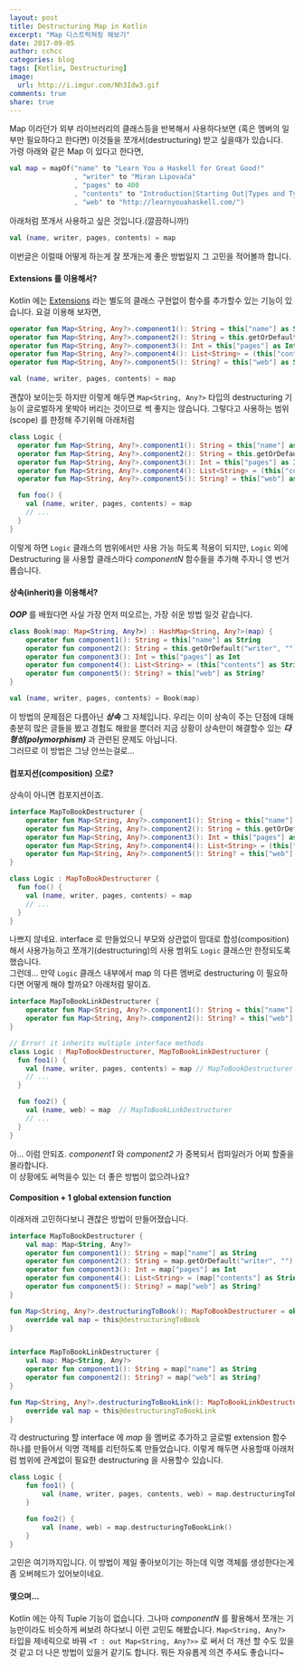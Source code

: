 ```yaml
---
layout: post
title: Destructuring Map in Kotlin
excerpt: "Map 디스트럭쳐링 해보기"
date: 2017-09-05
author: cchcc
categories: blog
tags: [Kotlin, Destructuring]
image:
  url: http://i.imgur.com/Nh3Idw3.gif
comments: true
share: true
---
```


Map 이라던가 외부 라이브러리의 클래스등을 반복해서 사용하다보면 (혹은 멤버의 일부만 필요하다고 한다면) 이것들을
쪼개서(destructuring) 받고 싶을때가 있습니다.  
가령 아래와 같은 Map 이 있다고 한다면,

```kotlin
val map = mapOf("name" to "Learn You a Haskell for Great Good!"
                , "writer" to "Miran Lipovača"
                , "pages" to 400
                , "contents" to "Introduction|Starting Out|Types and Typeclasses|Syntax in Functions"
                , "web" to "http://learnyouahaskell.com/")
```

아래처럼 쪼개서 사용하고 싶은 것입니다.(깔끔하니까!)

```kotlin
val (name, writer, pages, contents) = map
```

이번글은 이럴때 어떻게 하는게 잘 쪼개는게 좋은 방법일지 그 고민을 적어볼까 합니다.

#### Extensions 를 이용해서?

Kotlin 에는 [Extensions](https://kotlinlang.org/docs/reference/exceptions.html) 라는 별도의 클래스 구현없이 함수를 추가할수 있는 기능이 있습니다.
요걸 이용해 보자면,  

```kotlin
operator fun Map<String, Any?>.component1(): String = this["name"] as String
operator fun Map<String, Any?>.component2(): String = this.getOrDefault("writer", "") as String
operator fun Map<String, Any?>.component3(): Int = this["pages"] as Int
operator fun Map<String, Any?>.component4(): List<String> = (this["contents"] as String).split("|")
operator fun Map<String, Any?>.component5(): String? = this["web"] as String?

val (name, writer, pages, contents) = map
```

괜찮아 보이는듯 하지만 이렇게 해두면 `Map<String, Any?>` 타입의 destructuring 기능이 글로벌하게 못박아 버리는
것이므로 썩 좋지는 않습니다. 그렇다고 사용하는 범위(scope) 를 한정해 주기위해 아래처럼  

```kotlin
class Logic {
  operator fun Map<String, Any?>.component1(): String = this["name"] as String
  operator fun Map<String, Any?>.component2(): String = this.getOrDefault("writer", "") as String
  operator fun Map<String, Any?>.component3(): Int = this["pages"] as Int
  operator fun Map<String, Any?>.component4(): List<String> = (this["contents"] as String).split("|")
  operator fun Map<String, Any?>.component5(): String? = this["web"] as String?

  fun foo() {
    val (name, writer, pages, contents) = map
    // ...
  }
}
```

이렇게 하면 `Logic` 클래스의 범위에서만 사용 가능 하도록 적용이 되지만, `Logic` 외에 Destructuring 을 사용할 클래스마다
*componentN* 함수들을 추가해 주자니 영 번거롭습니다.  

#### 상속(inherit)을 이용해서?

***OOP*** 를 배웠다면 사실 가장 먼저 떠오르는, 가장 쉬운 방법 일것 같습니다.

```kotlin
class Book(map: Map<String, Any?>) : HashMap<String, Any?>(map) {
    operator fun component1(): String = this["name"] as String
    operator fun component2(): String = this.getOrDefault("writer", "") as String
    operator fun component3(): Int = this["pages"] as Int
    operator fun component4(): List<String> = (this["contents"] as String).split("|")
    operator fun component5(): String? = this["web"] as String?
}

val (name, writer, pages, contents) = Book(map)
```

이 방법의 문제점은 다름아닌 ***상속*** 그 자체입니다. 우리는 이미 상속이 주는 단점에 대해 충분히 많은 글들을 봤고
경험도 해왔을 뿐더러 지금 상황이 상속만이 해결할수 있는 ***다형성(polymorphism)*** 과 관련된 문제도 아닙니다.  
그러므로 이 방법은 그냥 안쓰는걸로...

#### 컴포지션(composition) 으로?

상속이 아니면 컴포지션이죠.

```kotlin
interface MapToBookDestructurer {
    operator fun Map<String, Any?>.component1(): String = this["name"] as String
    operator fun Map<String, Any?>.component2(): String = this.getOrDefault("writer", "") as String
    operator fun Map<String, Any?>.component3(): Int = this["pages"] as Int
    operator fun Map<String, Any?>.component4(): List<String> = (this["contents"] as String).split("|")
    operator fun Map<String, Any?>.component5(): String? = this["web"] as String?
}

class Logic : MapToBookDestructurer {
  fun foo() {
    val (name, writer, pages, contents) = map
    // ...
  }  
}
```

나쁘지 않네요. interface 로 만들었으니 부모와 상관없이 맘대로 합성(composition)해서 사용가능하고
쪼개기(destructuring)의 사용 범위도 `Logic` 클래스만 한정되도록 했습니다.  
그런데... 만약 `Logic` 클래스 내부에서 map 의 다른 멤버로 destructuring 이 필요하다면 어떻게 해야 할까요?
아래처럼 말이죠.

```kotlin
interface MapToBookLinkDestructurer {
    operator fun Map<String, Any?>.component1(): String = this["name"] as String
    operator fun Map<String, Any?>.component2(): String? = this["web"] as String?
}

// Error! it inherits multiple interface methods
class Logic : MapToBookDestructurer, MapToBookLinkDestructurer {
  fun foo1() {
    val (name, writer, pages, contents) = map // MapToBookDestructurer
    // ...
  }

  fun foo2() {
    val (name, web) = map  // MapToBookLinkDestructurer
    // ...
  }  
}
```

아... 이럼 안되죠. *component1* 와 *component2* 가 중복되서 컴파일러가 어찌 할줄을 몰라합니다.  
이 상황에도 써먹을수 있는 더 좋은 방법이 없으려나요?

#### Composition + 1 global extension function

이래저래 고민하다보니 괜찮은 방법이 만들어졌습니다.

```kotlin
interface MapToBookDestructurer {
    val map: Map<String, Any?>
    operator fun component1(): String = map["name"] as String
    operator fun component2(): String = map.getOrDefault("writer", "") as String
    operator fun component3(): Int = map["pages"] as Int
    operator fun component4(): List<String> = (map["contents"] as String).split("|")
    operator fun component5(): String? = map["web"] as String?
}

fun Map<String, Any?>.destructuringToBook(): MapToBookDestructurer = object : MapToBookDestructurer {
    override val map = this@destructuringToBook
}


interface MapToBookLinkDestructurer {
    val map: Map<String, Any?>
    operator fun component1(): String = map["name"] as String
    operator fun component2(): String? = map["web"] as String?
}

fun Map<String, Any?>.destructuringToBookLink(): MapToBookLinkDestructurer = object : MapToBookLinkDestructurer {
    override val map = this@destructuringToBookLink
}
```

각 destructuring 할 interface 에 *map* 을 멤버로 추가하고 글로벌 extension 함수 하나를 만들어서 익명 객체를 리턴하도록 만들었습니다.
이렇게 해두면 사용할때 아래처럼 범위에 관계없이 필요한 destructuring 을 사용할수 있습니다.

```kotlin
class Logic {
    fun foo1() {
        val (name, writer, pages, contents, web) = map.destructuringToBook()
    }

    fun foo2() {
        val (name, web) = map.destructuringToBookLink()
    }
}
```

고민은 여기까지입니다. 이 방법이 제일 좋아보이기는 하는데 익명 객체를 생성한다는게 좀 오버헤드가 있어보이네요.

#### 맺으며...
Kotlin 에는 아직 Tuple 기능이 없습니다. 그나마 *componentN* 를 활용해서 쪼개는 기능만이라도 비슷하게 써보려 하다보니
이런 고민도 해봤습니다. `Map<String, Any?>` 타입을 제네릭으로 바꿔 `<T : out Map<String, Any?>>` 로 써서 더 개선 할
수도 있을것 같고 더 나은 방법이 있을거 같기도 합니다.  뭐든 자유롭게 의견 주셔도 좋습니다~  

